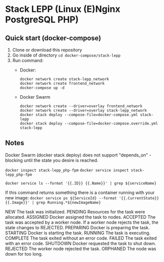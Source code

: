 # Stack LEPP (Linux (E)Nginx PostgreSQL PHP)

## Quick start (docker-compose)
1. Clone or download this repository
1. Go inside of directory `cd docker-compose/stack-lepp`
1. Run command:
    - Docker:

          docker network create stack-lepp_network
          docker network create frontend_network
          docker-compose up -d

    - Docker Swarm
          
          docker network create --driver=overlay frontend_network
          docker network create --driver=overlay stack-lepp_network          
          docker stack deploy --compose-file=docker-compose.yml stack-lepp
          docker stack deploy --compose-file=docker-compose.override.yml stack-lepp

## Notes

Docker Swarm (docker stack deploy) does not support "depends_on" - blocking until the state you desire is reached.


`docker inspect stack-lepp_php-fpm`
`docker service inspect stack-lepp_php-fpm`

`docker service ls --format '{{.ID}} {{.Name}}' | grep ${serviceName}`

If this command returns something there is a container running with your new image:
`docker service ps ${ServiceId} --format '{{.CurrentState}} {{.Image}}' | grep Running.*${newImageName}`

NEW The task was initialized.
PENDING Resources for the task were allocated.
ASSIGNED Docker assigned the task to nodes.
ACCEPTED The task was accepted by a worker node. If a worker node rejects the task, the state changes to REJECTED.
PREPARING Docker is preparing the task.
STARTING Docker is starting the task.
RUNNING The task is executing.
COMPLETE The task exited without an error code.
FAILED The task exited with an error code.
SHUTDOWN Docker requested the task to shut down.
REJECTED The worker node rejected the task.
ORPHANED The node was down for too long.